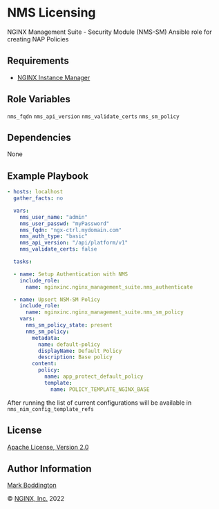 NMS Licensing
=============

NGINX Management Suite - Security Module (NMS-SM) Ansible role for creating NAP Policies


Requirements
------------

* [NGINX Instance Manager](https://www.nginx.com/products/nginx-instance-manager/)

Role Variables
--------------
`nms_fqdn`
`nms_api_version`
`nms_validate_certs`
`nms_sm_policy`

Dependencies
------------

None

Example Playbook
----------------

```yaml
- hosts: localhost
  gather_facts: no

  vars:
    nms_user_name: "admin"
    nms_user_passwd: "myPassword"
    nms_fqdn: "ngx-ctrl.mydomain.com"
    nms_auth_type: "basic"
    nms_api_version: "/api/platform/v1"
    nms_validate_certs: false

  tasks:

  - name: Setup Authentication with NMS
    include_role: 
      name: nginxinc.nginx_management_suite.nms_authenticate

  - name: Upsert NSM-SM Policy
    include_role: 
      name: nginxinc.nginx_management_suite.nms_sm_policy
    vars:
      nms_sm_policy_state: present
      nms_sm_policy:
        metadata:
          name: default-policy
          displayName: Default Policy
          description: Base policy
        content:
          policy:
            name: app_protect_default_policy
            template:
              name: POLICY_TEMPLATE_NGINX_BASE

```

After running the list of current configurations will be available in `nms_nim_config_template_refs`

License
-------

[Apache License, Version 2.0](./LICENSE)

Author Information
------------------

[Mark Boddington](https://github.com/TuxInvader)

&copy; [NGINX, Inc.](https://www.nginx.com/) 2022

